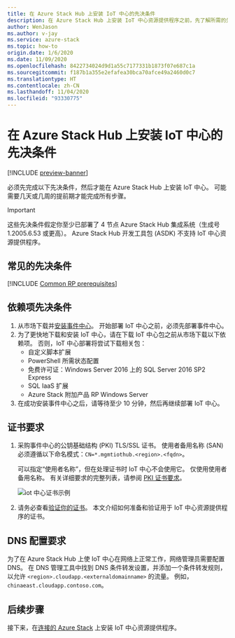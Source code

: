 ```yaml
---
title: 在 Azure Stack Hub 上安装 IoT 中心的先决条件
description: 在 Azure Stack Hub 上安装 IoT 中心资源提供程序之前，先了解所需的先决条件。
author: WenJason
ms.author: v-jay
ms.service: azure-stack
ms.topic: how-to
origin.date: 1/6/2020
ms.date: 11/09/2020
ms.openlocfilehash: 8422734024d9d1a55c7177331b1873f07e687c1a
ms.sourcegitcommit: f187b1a355e2efafea30bca70afce49a2460d0c7
ms.translationtype: HT
ms.contentlocale: zh-CN
ms.lasthandoff: 11/04/2020
ms.locfileid: "93330775"
---
```

# <a name="prerequisites-for-installing-iot-hub-on-azure-stack-hub"></a>在 Azure Stack Hub 上安装 IoT 中心的先决条件

[!INCLUDE [preview-banner](../includes/iot-hub-preview.md)]

必须先完成以下先决条件，然后才能在 Azure Stack Hub 上安装 IoT 中心。 可能需要几天或几周的提前期才能完成所有步骤。

> [!IMPORTANT]
> 这些先决条件假定你至少已部署了 4 节点 Azure Stack Hub 集成系统（生成号 1.2005.6.53 或更高）。 Azure Stack Hub 开发工具包 (ASDK) 不支持 IoT 中心资源提供程序。

## <a name="common-prerequisites"></a>常见的先决条件

[!INCLUDE [Common RP prerequisites](../includes/resource-provider-prerequisites.md)]

## <a name="dependency-prerequisites"></a>依赖项先决条件

1. 从市场下载并[安装事件中心](event-hubs-rp-install.md)。 开始部署 IoT 中心之前，必须先部署事件中心。
2. 为了更快地下载和安装 IoT 中心，请在下载 IoT 中心包之前从市场下载以下依赖项。 否则，IoT 中心部署将尝试下载相关包：
    * 自定义脚本扩展
    * PowerShell 所需状态配置
    * 免费许可证：Windows Server 2016 上的 SQL Server 2016 SP2 Express
    * SQL IaaS 扩展
    * Azure Stack 附加产品 RP Windows Server
3. 在成功安装事件中心之后，请等待至少 10 分钟，然后再继续部署 IoT 中心。

## <a name="certificate-requirements"></a>证书要求

1. 采购事件中心的公钥基础结构 (PKI) TLS/SSL 证书。 使用者备用名称 (SAN) 必须遵循以下命名模式：`CN=*.mgmtiothub.<region>.<fqdn>`。

   可以指定“使用者名称”，但在处理证书时 IoT 中心不会使用它。 仅使用使用者备用名称。 有关详细要求的完整列表，请参阅 [PKI 证书要求](azure-stack-pki-certs.md)。

   ![iot 中心证书示例](media\iot-hub-rp-prerequisites\certificate.png)

2. 请务必查看[验证你的证书](azure-stack-validate-pki-certs.md)。 本文介绍如何准备和验证用于 IoT 中心资源提供程序的证书。 

## <a name="dns-configuration-requirements"></a>DNS 配置要求
 
为了在 Azure Stack Hub 上使 IoT 中心在网络上正常工作，网络管理员需要配置 DNS。 在 DNS 管理工具中找到 DNS 条件转发设置，并添加一个条件转发规则，以允许 `<region>.cloudapp.<externaldomainname>` 的流量。 例如，`chinaeast.cloudapp.contoso.com`。

## <a name="next-steps"></a>后续步骤

接下来，在[连接的 Azure Stack](iot-hub-rp-install.md) 上安装 IoT 中心资源提供程序。

